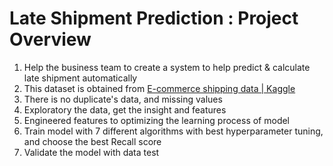 # Late Shipment Prediction : Project Overview

1. Help the business team to create a system to help predict & calculate late shipment automatically
2. This dataset is obtained from [E-commerce shipping data | Kaggle](https://www.kaggle.com/prachi13/customer-analytics)
3. There is no duplicate's data, and  missing values
4. Exploratory the data, get the insight and features
5. Engineered features to optimizing the learning process of model
6. Train model with 7 different algorithms with best hyperparameter tuning, and choose the best Recall score 
7. Validate the model with data test
